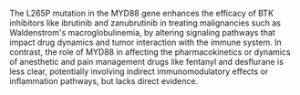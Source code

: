 The L265P mutation in the MYD88 gene enhances the efficacy of BTK inhibitors like ibrutinib and zanubrutinib in treating malignancies such as Waldenstrom's macroglobulinemia, by altering signaling pathways that impact drug dynamics and tumor interaction with the immune system. In contrast, the role of MYD88 in affecting the pharmacokinetics or dynamics of anesthetic and pain management drugs like fentanyl and desflurane is less clear, potentially involving indirect immunomodulatory effects or inflammation pathways, but lacks direct evidence.